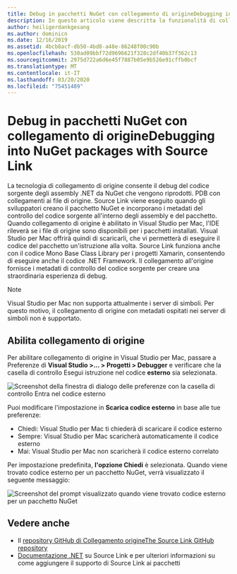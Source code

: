 ```yaml
---
title: Debug in pacchetti NuGet con collegamento di origineDebugging into NuGet packages with Source Link
description: In questo articolo viene descritta la funzionalità di collegamento di origine in Visual Studio per Mac.This article describes the Source Link feature in Visual Studio for Mac.
author: heiligerdankgesang
ms.author: dominicn
ms.date: 12/16/2019
ms.assetid: 4bcb8acf-db50-4bd8-a48e-86248f00c90b
ms.openlocfilehash: 530ad09bbf72d9696621f328c2df40b37f362c13
ms.sourcegitcommit: 2975d722a6d6e45f7887b05e9b526e91cffb0bcf
ms.translationtype: MT
ms.contentlocale: it-IT
ms.lasthandoff: 03/20/2020
ms.locfileid: "75451489"
---
```

# <a name="debugging-into-nuget-packages-with-source-link"></a>Debug in pacchetti NuGet con collegamento di origineDebugging into NuGet packages with Source Link

La tecnologia di collegamento di origine consente il debug del codice sorgente degli assembly .NET da NuGet che vengono riprodotti. PDB con collegamenti ai file di origine. Source Link viene eseguito quando gli sviluppatori creano il pacchetto NuGet e incorporano i metadati del controllo del codice sorgente all'interno degli assembly e del pacchetto. Quando collegamento di origine è abilitato in Visual Studio per Mac, l'IDE rileverà se i file di origine sono disponibili per i pacchetti installati. Visual Studio per Mac offrirà quindi di scaricarli, che vi permetterà di eseguire il codice del pacchetto un'istruzione alla volta. Source Link funziona anche con il codice Mono Base Class Library per i progetti Xamarin, consentendo di eseguire anche il codice .NET Framework. Il collegamento all'origine fornisce i metadati di controllo del codice sorgente per creare una straordinaria esperienza di debug.

> [!NOTE]
> Visual Studio per Mac non supporta attualmente i server di simboli. Per questo motivo, il collegamento di origine con metadati ospitati nei server di simboli non è supportato.

## <a name="enable-source-link"></a>Abilita collegamento di origine

Per abilitare collegamento di origine in Visual Studio per Mac, passare a Preferenze di **Visual Studio >... > Progetti > Debugger** e verificare che la casella di controllo Esegui istruzione nel codice **esterno** sia selezionata.

![Screenshot della finestra di dialogo delle preferenze con la casella di controllo Entra nel codice esterno](media/source-link1.png)

Puoi modificare l'impostazione in **Scarica codice esterno** in base alle tue preferenze:
* Chiedi: Visual Studio per Mac ti chiederà di scaricare il codice esterno
* Sempre: Visual Studio per Mac scaricherà automaticamente il codice esterno
* Mai: Visual Studio per Mac non scaricherà il codice esterno correlato

Per impostazione predefinita, **l'opzione Chiedi** è selezionata. Quando viene trovato codice esterno per un pacchetto NuGet, verrà visualizzato il seguente messaggio:

![Screenshot del prompt visualizzato quando viene trovato codice esterno per un pacchetto NuGet](media/source-link2.png)


## <a name="see-also"></a>Vedere anche

- Il [repository GitHub di Collegamento origineThe Source Link GitHub repository](https://github.com/dotnet/sourcelink/blob/master/README.md)
- [Documentazione .NET](https://docs.microsoft.com/dotnet/standard/library-guidance/sourcelink) su Source Link e per ulteriori informazioni su come aggiungere il supporto di Source Link ai pacchetti
